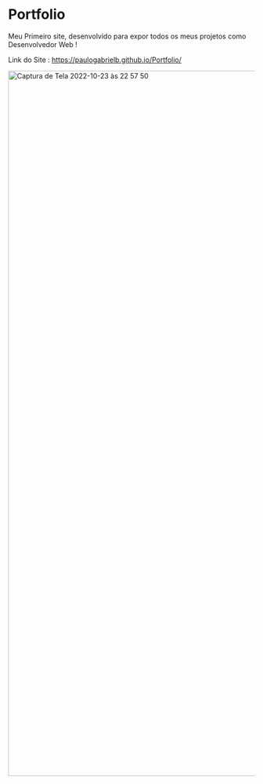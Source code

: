 # Portfolio
Meu Primeiro site, desenvolvido para expor todos os meus projetos como Desenvolvedor Web !

Link do Site : https://paulogabrielb.github.io/Portfolio/

<img width="1438" alt="Captura de Tela 2022-10-23 às 22 57 50" src="https://user-images.githubusercontent.com/107644323/197571146-86265886-ecfd-4269-a6c8-834dc15131f1.png">
